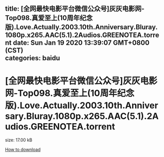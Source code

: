 
title: [全网最快电影平台微信公众号]灰灰电影网-Top098.真爱至上(10周年纪念版).Love.Actually.2003.10th.Anniversary.Bluray.1080p.x265.AAC(5.1).2Audios.GREENOTEA.torrent
date: Sun Jan 19 2020 13:39:07 GMT+0800 (CST)    
categories: baidu
---

# [全网最快电影平台微信公众号]灰灰电影网-Top098.真爱至上(10周年纪念版).Love.Actually.2003.10th.Anniversary.Bluray.1080p.x265.AAC(5.1).2Audios.GREENOTEA.torrent
size: 17.00 kB
 
 

[How to download](https://bpcam.bemobtrk.com/go/2ceec3aa-1ca2-46d6-b9ff-aaa5c184517c?jno=3192)